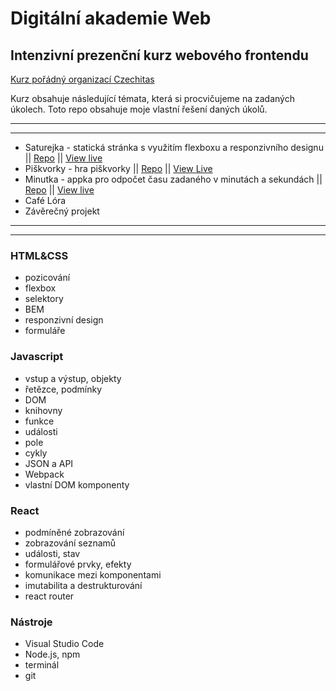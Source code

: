 # Digitální akademie Web

## Intenzivní prezenční kurz webového frontendu

[Kurz pořádný organizací Czechitas](https://kodim.cz/czechitas/daweb/)

Kurz obsahuje následující témata, která si procvičujeme na zadaných úkolech.
Toto repo obsahuje moje vlastní řešení daných úkolů.

---

---

- Saturejka - statická stránka s využitím flexboxu a responzivního designu || [Repo](https://github.com/mstanka/da-saturejka) || [View live](https://mstanka.github.io/da-saturejka/)
- Piškvorky - hra piškvorky || [Repo](https://github.com/mstanka/da-piskvorky) || [View Live](https://mstanka.github.io/da-piskvorky/)
- Minutka - appka pro odpočet času zadaného v minutách a sekundách || [Repo](https://github.com/mstanka/da-web-2021/tree/main/20210410-Javascript-8/minutka3) || [View live](https://minutka3.vercel.app/)
- Café Lóra
- Závěrečný projekt

---

---

### HTML&CSS

- pozicování
- flexbox
- selektory
- BEM
- responzivní design
- formuláře

### Javascript

- vstup a výstup, objekty
- řetězce, podmínky
- DOM
- knihovny
- funkce
- události
- pole
- cykly
- JSON a API
- Webpack
- vlastní DOM komponenty

### React

- podmíněné zobrazování
- zobrazování seznamů
- události, stav
- formulářové prvky, efekty
- komunikace mezi komponentami
- imutabilita a destrukturování
- react router

### Nástroje

- Visual Studio Code
- Node.js, npm
- terminál
- git
